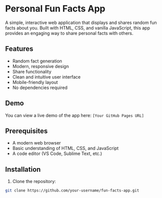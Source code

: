# Personal Fun Facts App

A simple, interactive web application that displays and shares random fun facts about you. Built with HTML, CSS, and vanilla JavaScript, this app provides an engaging way to share personal facts with others.

## Features

- Random fact generation
- Modern, responsive design
- Share functionality
- Clean and intuitive user interface
- Mobile-friendly layout
- No dependencies required

## Demo

You can view a live demo of the app here: `[Your GitHub Pages URL]`

## Prerequisites

- A modern web browser
- Basic understanding of HTML, CSS, and JavaScript
- A code editor (VS Code, Sublime Text, etc.)

## Installation

1. Clone the repository:
```bash
git clone https://github.com/your-username/fun-facts-app.git
